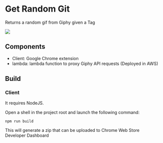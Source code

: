 # Get Random Git

Returns a random gif from Giphy given a Tag

![](https://i.giphy.com/l0HFkC8q3e6JtI8eI.webp)

## Components

- Client: Google Chrome extension
- lambda: lambda function to proxy Giphy API requests (Deployed in AWS)

## Build

### Client

It requires NodeJS.

Open a shell in the project root and launch the following command:

```
npm run build
```

This will generate a zip that can be uploaded to Chrome Web Store Developer Dashboard
